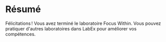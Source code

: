 # Résumé

Félicitations ! Vous avez terminé le laboratoire Focus Within. Vous pouvez pratiquer d'autres laboratoires dans LabEx pour améliorer vos compétences.
